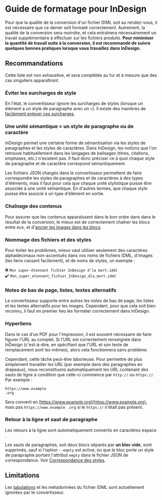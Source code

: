 # Guide de formatage pour InDesign

Pour que la qualité de la conversion d'un fichier IDML soit au rendez-vous, il est nécessaire que ce denier soit formaté correctement. Autrement, la qualité de la conversion sera moindre, et cela entraînera nécessairement un travail supplémentaire à effectuer sur les fichiers produits. **Pour minimiser la quantité de travail suite à la conversion, il est recommandé de suivre quelques bonnes pratiques lorsque vous travaillez dans InDesign.**

## Recommandations

Cette liste est non exhaustive, et sera complétée au fur et à mesure que des cas singuliers apparaîtront.

### Éviter les surcharges de style

En l'état, le convertisseur ignore les surcharges de styles (lorsque un élément a un style de paragraphe avec un `+`). Il existe des manières de [facilement enlever ces surcharges](https://www.rockymountaintraining.com/adobe-indesign-quickly-recognizing-and-removing-overrides/).

### Une unité sémantique = un style de paragraphe ou de caractère

InDesign permet une certaine forme de sémantisation via les styles de paragraphes et les styles de caractères. Dans InDesign, les notions que l'on retrouve habituellement dans les langages de balisages (titres, citations, emphases, etc.) n'existent pas. Il faut donc préciser ce à quoi chaque style de paragraphe et de caractère correspond sémantiquement.

Les fichiers JSON chargés dans le convertisseur permettent de faire correspondre les styles de paragraphes et de caractères à des types d'éléments, mais il faut pour cela que chaque unité stylistique puisse être associée à une unité sémantique. En d'autres termes, que chaque style puisse être associé à un type d'élément en sortie.

### Chaînage des contenus

Pour assurer que les contenus apparaîssent dans le bon ordre dans dans le résultat de la conversion, le mieux est de correctement chaîner les blocs entre eux, et d'[ancrer les images dans les blocs](https://helpx.adobe.com/indesign/using/anchored-objects.html).

### Nommage des fichiers et des styles

Pour éviter les problèmes, mieux vaut utiliser seulement des caractères alphadécimaux non-accentués dans vos noms de fichiers IDML, d'images (les liens cassant facilement), et de noms de styles, un exemple :

❌ `Mon super-étonnant fichier InDesign d'la mort.idml` \
✔️ `Mon_super_etonnant_fichier_InDesign_dla_mort.idml`

### Notes de bas de page, listes, textes alternatifs

Le convertisseur supporte entre autres les notes de bas de page, les listes et les textes alternatifs pour les images. Cependant, pour que cela soit bien reconnu, il faut en premier lieu les formater correctement dans InDesign.

### Hyperliens

Dans le cas d'un PDF pour l'impression, il est souvent nécessaire de faire figurer l'URL au complet. Si l'URL est correctement renseignée dans InDesign (c'est-à-dire, en spécifiant que l'URL et son texte de remplacement sont les mêmes), alors cela fonctionnera sans problème.

Cependant, cette tâche peut-être laborieuse. Pour permettre de plus simplement travailler les URL (par exemple dans des paragraphes en drapeaux), nous reconstituons automatiquement les URL contenant des sauts de ligne à condition que celle-ci commence par `http://` ou `https://`. Par exemple :

```
https://www.example
.org
```

Sera converti en [https://www.example.org](https://www.example.org), mais pas `https://www.example .org` si le `https://` n'était pas présent.

### Retour à la ligne et saut de paragraphe

Les retours à la ligne sont automatiquement convertis en caractères espace ` `.

Les sauts de paragraphes, soit deux blocs séparés par **un bloc vide**, sont supprimés, sauf si l'option `--empty` est active, ou que le bloc porte un style de parapraphe portant l'attribut `empty` dans le fichier JSON de correspondance. Voir [Correspondance des styles](https://outdesign.deborderbollore.fr/fr/3_usage.html#correspondance-des-styles).

## Limitations

Les [tabulations](https://helpx.adobe.com/fr/indesign/using/tabs-indents.html) et les métadonnées du fichier IDML sont actuellement ignorées par le convertisseur.